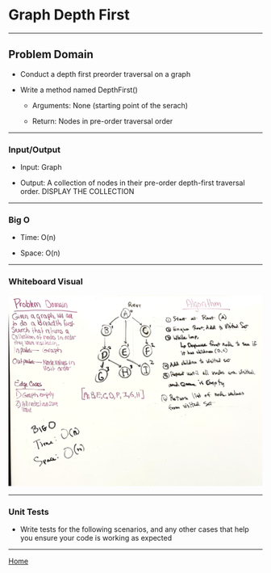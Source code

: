 # Graph Depth First

---

## Problem Domain

* Conduct a depth first preorder traversal on a graph

* Write a method named DepthFirst()

  * Arguments: None (starting point of the serach)

  * Return: Nodes in pre-order traversal order

---

### Input/Output

* Input: Graph

* Output: A collection of nodes in their pre-order depth-first traversal order. DISPLAY THE COLLECTION

---

### Big O

* Time: O(n)

* Space: O(n)

---

### Whiteboard Visual

![whiteboard visual](breadthfirstgraph.jpg)

---

### Unit Tests

* Write tests for the following scenarios, and any other cases that help you ensure your code is working as expected

---

[Home](/README.md)